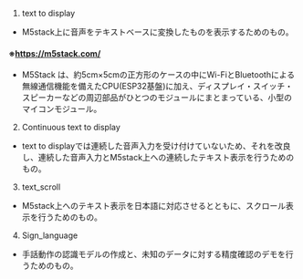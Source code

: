 1. text to display
 - M5stack上に音声をテキストベースに変換したものを表示するためのもの。

#### ※https://m5stack.com/
 - M5Stack は、約5cm×5cmの正方形のケースの中にWi-FiとBluetoothによる無線通信機能を備えたCPU(ESP32基盤)に加え、ディスプレイ・スイッチ・スピーカーなどの周辺部品がひとつのモジュールにまとまっている、小型のマイコンモジュール。

2. Continuous text to display
 - text to displayでは連続した音声入力を受け付けていないため、それを改良し、連続した音声入力とM5stack上への連続したテキスト表示を行うためのもの。
   
3. text_scroll
 - M5stack上へのテキスト表示を日本語に対応させるとともに、スクロール表示を行うためのもの。
　
4. Sign_language
 - 手話動作の認識モデルの作成と、未知のデータに対する精度確認のデモを行うためのもの。

